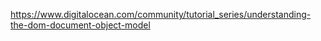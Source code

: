 https://www.digitalocean.com/community/tutorial_series/understanding-the-dom-document-object-model


